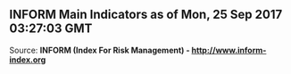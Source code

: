 ## INFORM Main Indicators as of Mon, 25 Sep 2017 03:27:03 GMT

Source: **INFORM (Index For Risk Management) - http://www.inform-index.org**